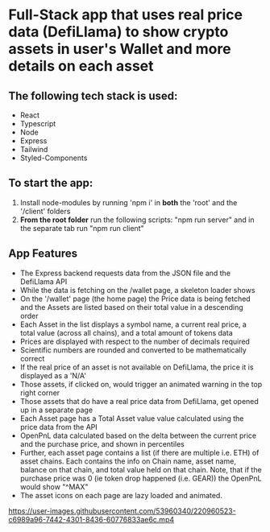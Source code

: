 # Full-Stack app that uses real price data (DefiLlama) to show crypto assets in user's Wallet and more details on each asset

## The following tech stack is used:
 - React
 - Typescript
 - Node
 - Express
 - Tailwind
 - Styled-Components

 ## To start the app:
 1. Install node-modules by running 'npm i' in **both** the 'root' and the '/client' folders
 2. **From the root folder** run the following scripts: "npm run server" and in the separate tab run "npm run client"

 ## App Features
 - The Express backend requests data from the JSON file and the DefiLlama API
 - While the data is fetching on the /wallet page, a skeleton loader shows 
 - On the '/wallet' page (the home page) the Price data is being fetched and the Assets are listed based on their total value in a descending order
 - Each Asset in the list displays a symbol name, a current real price, a total value (across all chains), and a total amount of tokens data
 - Prices are displayed with respect to the number of decimals required
 - Scientific numbers are rounded and converted to be mathematically correct
 - If the real price of an asset is not available on DefiLlama, the price it is displayed as a 'N/A'
 - Those assets, if clicked on, would trigger an animated warning in the top right corner
 - Those assets that do have a real price data from DefiLlama, get opened up in a separate page
 - Each Asset page has a Total Asset value value calculated using the price data from the API
 - OpenPnL data calculated based on the delta between the current price and the purchase price, and shown in percentiles 
 - Further, each asset page contains a list (if there are multiple i.e. ETH) of asset chains. Each contains the info on Chain name, asset name, balance on that chain, and total value held on that chain. Note, that if the purchase price was 0 (ie token drop happened (i.e. GEAR)) the OpenPnL would show "^MAX"
 - The asset icons on each page are lazy loaded and animated.

https://user-images.githubusercontent.com/53960340/220960523-c6989a96-7442-4301-8436-60776833ae6c.mp4

